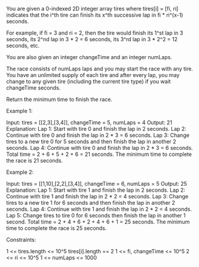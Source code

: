 You are given a 0-indexed 2D integer array tires where tires[i] = [fi, ri]
indicates that the i^th tire can finish its x^th successive lap in fi *
ri^(x-1) seconds.


For example, if fi = 3 and ri = 2, then the tire would finish its 1^st lap in
3 seconds, its 2^nd lap in 3 * 2 = 6 seconds, its 3^rd lap in 3 * 2^2 = 12
seconds, etc.


You are also given an integer changeTime and an integer numLaps.

The race consists of numLaps laps and you may start the race with any tire.
You have an unlimited supply of each tire and after every lap, you may change
to any given tire (including the current tire type) if you wait changeTime
seconds.

Return the minimum time to finish the race.


Example 1:


Input: tires = [[2,3],[3,4]], changeTime = 5, numLaps = 4
Output: 21
Explanation: 
Lap 1: Start with tire 0 and finish the lap in 2 seconds.
Lap 2: Continue with tire 0 and finish the lap in 2 * 3 = 6 seconds.
Lap 3: Change tires to a new tire 0 for 5 seconds and then finish the lap in
another 2 seconds.
Lap 4: Continue with tire 0 and finish the lap in 2 * 3 = 6 seconds.
Total time = 2 + 6 + 5 + 2 + 6 = 21 seconds.
The minimum time to complete the race is 21 seconds.


Example 2:


Input: tires = [[1,10],[2,2],[3,4]], changeTime = 6, numLaps = 5
Output: 25
Explanation: 
Lap 1: Start with tire 1 and finish the lap in 2 seconds.
Lap 2: Continue with tire 1 and finish the lap in 2 * 2 = 4 seconds.
Lap 3: Change tires to a new tire 1 for 6 seconds and then finish the lap in
another 2 seconds.
Lap 4: Continue with tire 1 and finish the lap in 2 * 2 = 4 seconds.
Lap 5: Change tires to tire 0 for 6 seconds then finish the lap in another 1
second.
Total time = 2 + 4 + 6 + 2 + 4 + 6 + 1 = 25 seconds.
The minimum time to complete the race is 25 seconds. 



Constraints:


1 <= tires.length <= 10^5
tires[i].length == 2
1 <= fi, changeTime <= 10^5
2 <= ri <= 10^5
1 <= numLaps <= 1000




